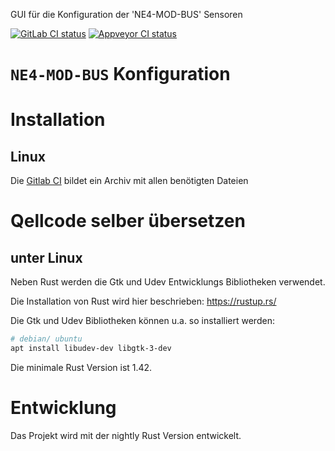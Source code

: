 GUI für die Konfiguration der 'NE4-MOD-BUS' Sensoren

[![GitLab CI status](https://gitlab.com/RA-GAS-GmbH/ne4_konfig/badges/master/pipeline.svg)](https://gitlab.com/RA-GAS-GmbH/ne4_konfig/pipelines)
[![Appveyor CI status](https://ci.appveyor.com/api/projects/status/sqhnkrgqba67o4m4/branch/master?svg=true)](https://ci.appveyor.com/project/zzeroo/ne4-konfig/branch/master)


# `NE4-MOD-BUS` Konfiguration

# Installation

## Linux

Die [Gitlab CI] bildet ein Archiv mit allen benötigten Dateien

# Qellcode selber übersetzen

## unter Linux

Neben Rust werden die Gtk und Udev Entwicklungs Bibliotheken verwendet.

Die Installation von Rust wird hier beschrieben: https://rustup.rs/

Die Gtk und Udev Bibliotheken können u.a. so installiert werden:
```bash
# debian/ ubuntu
apt install libudev-dev libgtk-3-dev
```

Die minimale Rust Version ist 1.42.


# Entwicklung

Das Projekt wird mit der nightly Rust Version entwickelt. 

[Gitlab CI]: https://docs.gitlab.com/ee/ci/
